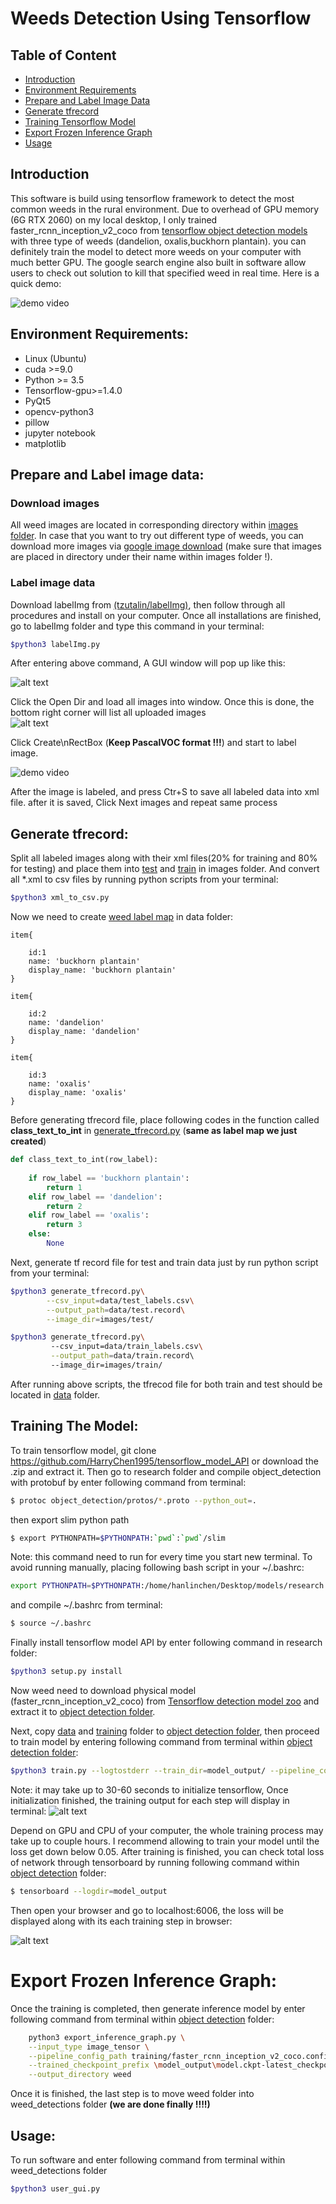 # Weeds Detection Using Tensorflow
## Table of Content
* [Introduction](#Introduction)
* [Environment Requirements](#Environment-Requirements)
* [Prepare and Label Image Data](#Prepare-and-Label-image-data)
* [Generate tfrecord](#Generate-tf-record)
* [Training Tensorflow Model](#Training-The-Model)
* [Export Frozen Inference Graph](#Export-Frozen-Inference-Graph)
* [Usage](#Usage)
## Introduction  
This software is build using tensorflow framework to detect the most common weeds in the rural environment. Due to overhead of GPU memory (6G RTX 2060) on my local desktop, I only trained faster_rcnn_inception_v2_coco from [tensorflow object detection models](https://github.com/tensorflow/models/blob/master/research/object_detection/g3doc/detection_model_zoo.md) with three type of weeds (dandelion, oxalis,buckhorn plantain). you can definitely train the model to detect more weeds on your computer with much better GPU.   The google search engine also built in software allow users to check out solution to kill that specified weed in real time. Here is a quick demo:<br>

![demo video](src/video/demo.gif)
## Environment Requirements:
* Linux (Ubuntu)
* cuda >=9.0
* Python >= 3.5
* Tensorflow-gpu>=1.4.0
* PyQt5
* opencv-python3
* pillow 
* jupyter notebook
* matplotlib 





## Prepare and Label image data:
### Download images 
All weed images are located in corresponding directory within [images folder](/images). In case that you want to try out different type of weeds, you can download more images via [google image download](https://pypi.org/project/google_images_download/) (make sure that images are placed in directory under their name within images folder !).

### Label image data
 Download labelImg from [(tzutalin/labelImg)](https://github.com/tzutalin/labelImg), then follow through all procedures and install on your computer. Once all installations are finished, go to labelImg folder and type this command in your terminal:<br>
 ```bash
 $python3 labelImg.py
 ```
After entering above command,  A GUI window will pop up like this:<br>

![alt text](src/image/screen1.png)

Click the Open Dir and load all images into window. Once this is done, the bottom right corner will list all uploaded images<br>
![alt text](src/image/screen2.png)

Click Create\nRectBox (<b>Keep PascalVOC format !!!</b>) and start to label image.<br>

![demo video](src/video/demo2.gif)

After the image is labeled, and press Ctr+S to save all labeled data into xml file. after it is saved, Click Next images and repeat same process<br>




## Generate tfrecord:
 Split all labeled images along with their xml files(20% for training and 80% for testing) and place them into [test](images/test) and [train](images/train) in images folder. And convert all *.xml to csv files by running python scripts from your terminal:

```bash
$python3 xml_to_csv.py  
```
Now we need to create [weed label map](/data/weed_label.pbtxt) in data folder:
```pbtxt
item{

    id:1
    name: 'buckhorn plantain'
    display_name: 'buckhorn plantain'
}

item{

    id:2
    name: 'dandelion'
    display_name: 'dandelion'
}

item{

    id:3
    name: 'oxalis'
    display_name: 'oxalis'
}
```



Before generating tfrecord file, place following codes in the function called <b>class_text_to_int</b> in [generate_tfrecord.py](/generate_tfrecord.py) (<b>same as label map we just created</b>) 

```python
def class_text_to_int(row_label):
    
    if row_label == 'buckhorn plantain':
        return 1
    elif row_label == 'dandelion':
        return 2
    elif row_label == 'oxalis':
        return 3
    else:
        None
```
Next, generate tf record file for test and train data just by run python script from your terminal:
```bash
$python3 generate_tfrecord.py\
        --csv_input=data/test_labels.csv\
        --output_path=data/test.record\
        --image_dir=images/test/

$python3 generate_tfrecord.py\ 
         --csv_input=data/train_labels.csv\
         --output_path=data/train.record\ 
         --image_dir=images/train/
```
After running above scripts, the tfrecod file for both train and test should be located in [data](data/) folder.


## Training The Model:

To train tensorflow model, git clone https://github.com/HarryChen1995/tensorflow_model_API or download the .zip and extract it. Then go to research folder and compile object_detection with protobuf by enter following command from terminal:
```bash
$ protoc object_detection/protos/*.proto --python_out=.
```
then export slim python path 
```bash
$ export PYTHONPATH=$PYTHONPATH:`pwd`:`pwd`/slim
```
Note: this command need to run for every time you start new terminal.
 To avoid running manually, placing following bash script in your ~/.bashrc:
 ```bash
 export PYTHONPATH=$PYTHONPATH:/home/hanlinchen/Desktop/models/research:/home/hanlinche    n/Desktop/models/research/slim
 ```
 and compile ~/.bashrc from terminal:
 ```bash
 $ source ~/.bashrc
 ```
Finally install tensorflow model API by enter following command in research folder:
```bash
$python3 setup.py install
```
Now weed need to download physical model (faster_rcnn_inception_v2_coco) from  [Tensorflow detection model zoo](https://github.com/tensorflow/models/blob/master/research/object_detection/g3doc/detection_model_zoo.md) and extract it to [object detection folder](https://github.com/HarryChen1995/tensorflow_model_API/tree/master/research/object_detection).

Next, copy [data](/data) and [training](/training) folder to [object detection folder](https://github.com/HarryChen1995/tensorflow_model_API/tree/master/research/), then proceed to train model by entering following command from terminal within  [object detection folder](https://github.com/HarryChen1995/tensorflow_model_API/tree/master/research/object_detection):
```bash
$python3 train.py --logtostderr --train_dir=model_output/ --pipeline_config_path=training/faster_rcnn_inception_v2_coco.config 
```
Note: it may take up to 30-60 seconds to initialize tensorflow, Once initialization finished, the training output for each step will display in terminal:
![alt text](src/image/training_output.png)

Depend on GPU and CPU of your computer, the whole training process may take up to couple hours.  I recommend allowing to train your model until the loss get down below 0.05. After training is finished, you can check total loss of network through tensorboard by running following command within  [object detection](https://github.com/HarryChen1995/tensorflow_model_API/tree/master/research/object_detection) folder:
```bash
$ tensorboard --logdir=model_output
```
Then open your browser and go to localhost:6006, the loss will be displayed along with its each training step in browser:

 ![alt text](src/image/loss.png)

# Export Frozen Inference Graph:

Once the training is completed, then generate inference model by enter following command from terminal within [object detection](https://github.com/HarryChen1995/tensorflow_model_API/tree/master/research/object_detection) folder:

```bash
    python3 export_inference_graph.py \
    --input_type image_tensor \
    --pipeline_config_path training/faster_rcnn_inception_v2_coco.config \
    --trained_checkpoint_prefix \model_output\model.ckpt-latest_checkpoints \
    --output_directory weed
```
Once it is finished, the last step is to  move weed folder into weed_detections folder <b>(we are done finally !!!!)</b>


## Usage:

To run software and enter following command from terminal within weed_detections folder
```bash
$python3 user_gui.py
```
